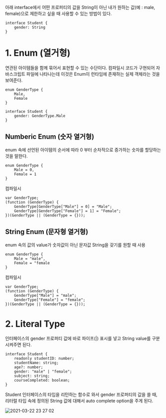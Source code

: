 아래 interface에서 어떤 프로퍼티의 값을 String이 아닌 내가 원하는 값(예 : male, female)으로 제한하고 싶을 때 사용할 수 있는 방법이 있다.

```
interface Student {
    gender: String
}
```

# 1. Enum (열거형)
연관된 아이템들을 함께 묶어서 표현할 수 있는 수단이다.
컴파일시 코드가 구현되어 자바스크립트 파일에 나타나는데 이것은 Enum이 런타임에 존재하는 실제 객체라는 것을 보여준다.

```
enum GenderType {
    Male,
    Female
}
```
```
interface Student {
    gender: GenderType.Male
}
```

## Numberic Enum (숫자 열거형)
enum 속에 선언된 아이템의 순서에 따라 0 부터 순차적으로 증가하는 숫자를 할당하는 것을 말한다.

```
enum GenderType {
    Male = 0,
    Female = 1
}
```

컴파일시
```
var GenderType;
(function (GenderType) {
    GenderType[GenderType["Male"] = 0] = "Male";
    GenderType[GenderType["Female"] = 1] = "Female";
})(GenderType || (GenderType = {}));
```

## String Enum (문자형 열거형)
enum 속의 값의 value가 숫자값이 아닌 문자값 String을 갖기를 원할 때 사용

```
enum GenderType {
    Male = "male",
    Female = "female
}
```

컴파일시
```
var GenderType;
(function (GenderType) {
    GenderType["Male"] = "male";
    GenderType["Female"] = "female";
})(GenderType || (GenderType = {}));
```

# 2. Literal Type
인터페이스의 gender 프로퍼티 값에 바로 파이프(|) 표시를 넣고 String value를 구분시켜주면 된다.

```
interface Student {
    readonly studentID: number;
    studentName: string;
    age?: number;
    gender: "male" | "female";
    subject: string;
    courseCompleted: boolean;
}
```

Student 인터페이스의 타입을 리턴하는 함수로 와서 gender 프로퍼티의 값을 쓸 때, 리터럴 타입 속에 정의된 String 값에 대해서 auto complete option을 주게 된다.

![2021-03-22 23 27 02](https://user-images.githubusercontent.com/35294456/112005470-22b2cb80-8b66-11eb-9989-62210a7447a8.png)

